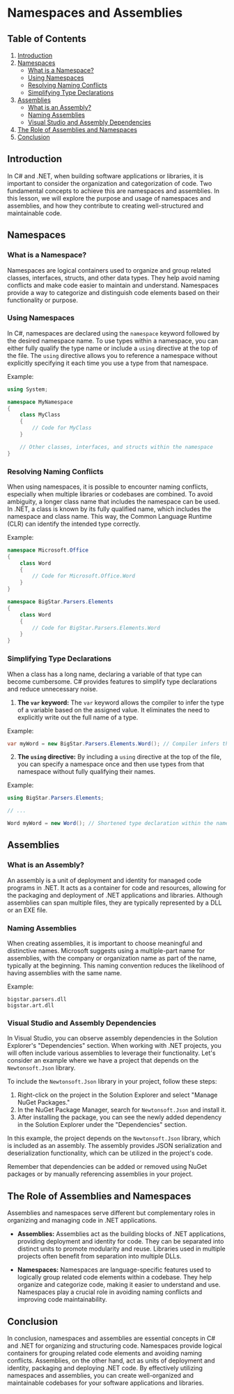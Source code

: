 # Namespaces and Assemblies

## Table of Contents

1. [Introduction](#introduction)
2. [Namespaces](#namespaces)
   - [What is a Namespace?](#what-is-a-namespace)
   - [Using Namespaces](#using-namespaces)
   - [Resolving Naming Conflicts](#resolving-naming-conflicts)
   - [Simplifying Type Declarations](#simplifying-type-declarations)
3. [Assemblies](#assemblies)
   - [What is an Assembly?](#what-is-an-assembly)
   - [Naming Assemblies](#naming-assemblies)
   - [Visual Studio and Assembly Dependencies](#visual-studio-and-assembly-dependencies)
4. [The Role of Assemblies and Namespaces](#the-role-of-assemblies-and-namespaces)
5. [Conclusion](#conclusion)

## Introduction

In C# and .NET, when building software applications or libraries, it is important to consider the organization and categorization of code. Two fundamental concepts to achieve this are namespaces and assemblies. In this lesson, we will explore the purpose and usage of namespaces and assemblies, and how they contribute to creating well-structured and maintainable code.

## Namespaces

### What is a Namespace?

Namespaces are logical containers used to organize and group related classes, interfaces, structs, and other data types. They help avoid naming conflicts and make code easier to maintain and understand. Namespaces provide a way to categorize and distinguish code elements based on their functionality or purpose.

### Using Namespaces

In C#, namespaces are declared using the `namespace` keyword followed by the desired namespace name. To use types within a namespace, you can either fully qualify the type name or include a `using` directive at the top of the file. The `using` directive allows you to reference a namespace without explicitly specifying it each time you use a type from that namespace.

Example:

```csharp
using System;

namespace MyNamespace
{
    class MyClass
    {
        // Code for MyClass
    }

    // Other classes, interfaces, and structs within the namespace
}
```

### Resolving Naming Conflicts

When using namespaces, it is possible to encounter naming conflicts, especially when multiple libraries or codebases are combined. To avoid ambiguity, a longer class name that includes the namespace can be used. In .NET, a class is known by its fully qualified name, which includes the namespace and class name. This way, the Common Language Runtime (CLR) can identify the intended type correctly.

Example:

```csharp
namespace Microsoft.Office
{
    class Word
    {
        // Code for Microsoft.Office.Word
    }
}

namespace BigStar.Parsers.Elements
{
    class Word
    {
        // Code for BigStar.Parsers.Elements.Word
    }
}
```

### Simplifying Type Declarations

When a class has a long name, declaring a variable of that type can become cumbersome. C# provides features to simplify type declarations and reduce unnecessary noise.

1. **The `var` keyword:** The `var` keyword allows the compiler to infer the type of a variable based on the assigned value. It eliminates the need to explicitly write out the full name of a type.

Example:

```csharp
var myWord = new BigStar.Parsers.Elements.Word(); // Compiler infers the type
```

2. **The `using` directive:** By including a `using` directive at the top of the file, you can specify a namespace once and then use types from that namespace without fully qualifying their names.

Example:

```csharp
using BigStar.Parsers.Elements;

// ...

Word myWord = new Word(); // Shortened type declaration within the namespace
```

## Assemblies

### What is an Assembly?

An assembly is a unit of deployment and identity for managed code programs in .NET. It acts as a container for code and resources, allowing for the packaging and deployment of .NET applications and libraries. Although assemblies can span multiple files, they are typically represented by a DLL or an EXE file.

### Naming Assemblies

When creating assemblies, it is important to choose meaningful and distinctive names. Microsoft suggests using a multiple-part name for assemblies, with the company or organization name as part of the name, typically at the beginning. This naming convention reduces the likelihood of having assemblies with the same name.

Example:

```plaintext
bigstar.parsers.dll
bigstar.art.dll
```

### Visual Studio and Assembly Dependencies

In Visual Studio, you can observe assembly dependencies in the Solution Explorer's "Dependencies" section. When working with .NET projects, you will often include various assemblies to leverage their functionality. Let's consider an example where we have a project that depends on the `Newtonsoft.Json` library.

To include the `Newtonsoft.Json` library in your project, follow these steps:

1. Right-click on the project in the Solution Explorer and select "Manage NuGet Packages."
2. In the NuGet Package Manager, search for `Newtonsoft.Json` and install it.
3. After installing the package, you can see the newly added dependency in the Solution Explorer under the "Dependencies" section.

In this example, the project depends on the `Newtonsoft.Json` library, which is included as an assembly. The assembly provides JSON serialization and deserialization functionality, which can be utilized in the project's code.

Remember that dependencies can be added or removed using NuGet packages or by manually referencing assemblies in your project.

## The Role of Assemblies and Namespaces

Assemblies and namespaces serve different but complementary roles in organizing and managing code in .NET applications.

- **Assemblies:** Assemblies act as the building blocks of .NET applications, providing deployment and identity for code. They can be separated into distinct units to promote modularity and reuse. Libraries used in multiple projects often benefit from separation into multiple DLLs.

- **Namespaces:** Namespaces are language-specific features used to logically group related code elements within a codebase. They help organize and categorize code, making it easier to understand and use. Namespaces play a crucial role in avoiding naming conflicts and improving code maintainability.

## Conclusion

In conclusion, namespaces and assemblies are essential concepts in C# and .NET for organizing and structuring code. Namespaces provide logical containers for grouping related code elements and avoiding naming conflicts. Assemblies, on the other hand, act as units of deployment and identity, packaging and deploying .NET code. By effectively utilizing namespaces and assemblies, you can create well-organized and maintainable codebases for your software applications and libraries.
